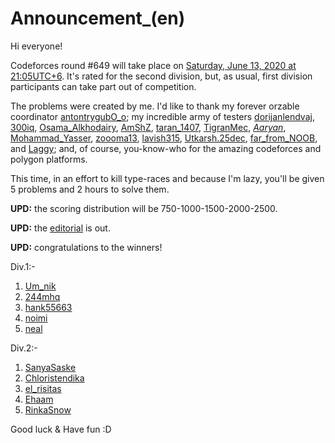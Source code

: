 # Announcement_(en)

Hi everyone!

Codeforces round #649 will take place on [Saturday, June 13, 2020 at 21:05UTC+6](https://codeforces.com/https://www.timeanddate.com/worldclock/fixedtime.html?day=13&month=6&year=2020&hour=18&min=5&sec=0&p1=166). It's rated for the second division, but, as usual, first division participants can take part out of competition.

The problems were created by me. I'd like to thank my forever orzable coordinator [antontrygubO_o](https://codeforces.com/profile/antontrygubO_o "Grandmaster antontrygubO_o"); my incredible army of testers [dorijanlendvaj](https://codeforces.com/profile/dorijanlendvaj "Grandmaster dorijanlendvaj"), [300iq](https://codeforces.com/profile/300iq "Legendary Grandmaster 300iq"), [Osama_Alkhodairy](https://codeforces.com/profile/Osama_Alkhodairy "Master Osama_Alkhodairy"), [AmShZ](https://codeforces.com/profile/AmShZ "Master AmShZ"), [taran_1407](https://codeforces.com/profile/taran_1407 "Master taran_1407"), [TigranMec](https://codeforces.com/profile/TigranMec "Master TigranMec"), [_Aaryan_](https://codeforces.com/profile/_Aaryan_ "Master _Aaryan_"), [Mohammad_Yasser](https://codeforces.com/profile/Mohammad_Yasser "Master Mohammad_Yasser"), [zoooma13](https://codeforces.com/profile/zoooma13 "Candidate Master zoooma13"), [lavish315](https://codeforces.com/profile/lavish315 "Master lavish315"), [Utkarsh.25dec](https://codeforces.com/profile/Utkarsh.25dec "Master Utkarsh.25dec"), [far_from_NOOB](https://codeforces.com/profile/far_from_NOOB "Master far_from_NOOB"), and [Laggy](https://codeforces.com/profile/Laggy "Specialist Laggy"); and, of course, you-know-who for the amazing codeforces and polygon platforms.

This time, in an effort to kill type-races and because I'm lazy, you'll be given 5 problems and 2 hours to solve them.

**UPD:** the scoring distribution will be 750-1000-1500-2000-2500.

**UPD:** the [editorial](Tutorial_(en).md) is out.

**UPD:** congratulations to the winners!

Div.1:-

 1. [Um_nik](https://codeforces.com/profile/Um_nik "Legendary Grandmaster Um_nik")
2. [244mhq](https://codeforces.com/profile/244mhq "International Grandmaster 244mhq")
3. [hank55663](https://codeforces.com/profile/hank55663 "International Grandmaster hank55663")
4. [noimi](https://codeforces.com/profile/noimi "Grandmaster noimi")
5. [neal](https://codeforces.com/profile/neal "International Grandmaster neal")

Div.2:-

 1. [SanyaSaske](https://codeforces.com/profile/SanyaSaske "Candidate Master SanyaSaske")
2. [Chloristendika](https://codeforces.com/profile/Chloristendika "Expert Chloristendika")
3. [el_risitas](https://codeforces.com/profile/el_risitas "Unrated, el_risitas")
4. [Ehaam](https://codeforces.com/profile/Ehaam "Candidate Master Ehaam")
5. [RinkaSnow](https://codeforces.com/profile/RinkaSnow "Candidate Master RinkaSnow")

Good luck & Have fun :D

